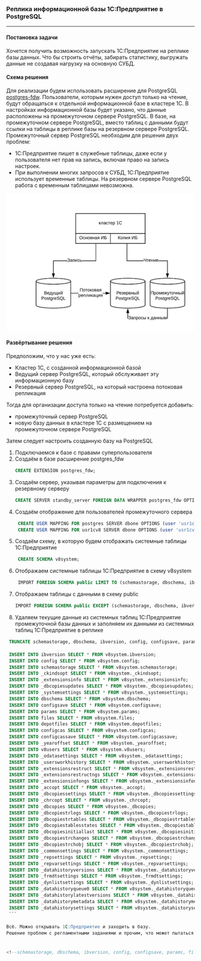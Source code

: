 ### Реплика информационной базы 1С:Предприятие в PostgreSQL
-------

#### Постановка задачи
Хочется получить возможность запускать 1С:Предприятие на реплике базы данных. Что бы строить отчёты, забирать статистику, выгружать данные не создавая нагрузку на основную СУБД.

#### Схема решения

Для реализации будем использовать расширение для PostgreSQL [postgres-fdw](https://postgrespro.ru/docs/postgresql/11/postgres-fdw). 
Пользователи, которым нужен доступ только на чтение, будут обращаться к отдельной информационной базе в кластере 1С. В настройках информационной базы будет указано, что данные расположены на промежуточном сервере PostgreSQL. В базе, на промежуточном сервере PostgreSQL, вместо таблиц с данными будут ссылки на таблицы в реплике базы на резервном сервере PostgreSQL.
Промежуточный сервер PostgreSQL необходим для решения двух проблем:
 * 1С:Предприятие пишет в служебные таблицы, даже если у пользователя нет прав на запись, включая право на запись настроек.
 * При выполнении многих запросов к СУБД, 1С:Предприятие использует временные таблицы. На резервном сервере PostgreSQL работа с временным таблицами невозможна.

![enter image description here](./images/schema.jpeg)

#### Развёртывание решения

Предположим, что у нас уже есть:
 * Кластер 1С, с созданной информационной базой
 * Ведущий сервер PostgreSQL, который обслуживает эту информационную базу
 * Резервный сервер PostgreSQL, на который настроена потоковая репликация

Тогда для организации доступа только на чтение потребуется добавить:
 * промежуточный сервер PostgreSQL
 * новую базу данных в кластере 1С с размещением на промежуточном сервере PostgreSQL

Затем следует настроить созданную базу на PostgreSQL
1. Подключаемся к базе с правами суперпользователя
1. Создаём в базе расширение postgres_fdw
   ```sql
   CREATE EXTENSION postgres_fdw;
   ```
1. Создаём сервер, указывая параметры для подключения к резервному серверу
    ```sql
    CREATE SERVER standby_server FOREIGN DATA WRAPPER postgres_fdw OPTIONS (host 'standby_server_ip', dbname 'base1c', port '5432');
    ```
1. Создаём отображение для пользователей промежуточного сервера
   ```sql
    CREATE USER MAPPING FOR postgres SERVER dbone OPTIONS (user 'usr1cv8', password 'pas1cv8');
    CREATE USER MAPPING FOR usr1cv8 SERVER dbone OPTIONS (user 'usr1cv8', password 'pas1cv8');
    ```
1. Создаём схему, в которую будем отображать системные таблицы 1С:Предприятие
   ```sql
    CREATE SCHEMA v8system;
    ```
1. Отображаем системные таблицы 1С:Предприятие в схему v8system
   ```sql
    IMPORT FOREIGN SCHEMA public LIMIT TO (schemastorage, dbschema, ibversion, config, configsave, params, files, depotfiles, configcas, configcassave, _yearoffset, v8users, _odatasettings, _usersworkhistory, _ckindsopt, _extensionsrestruct, _extensionsrestructngs, _extensionsinfo, _extensionsinfongs, _accopt, _dbcopiessettings, _chrcopt, _dbcopies, _dbcopiestrlogs, _dbcopiestrtables, _dbcopiesupdates, _dbcopiestablesstates, _dbcopiesinitiallast, _dbcopiestrchanges, _dbcopiestrchobj, _systemsettings, _commonsettings, _repsettings, _repvarsettings, _datahistoryversions, _frmdtsettings, _dynlistsettings, _datahistoryqueue0, _datahistorylatestversions, _datahistorymetadata, _datahistorysettings) FROM SERVER standby_server INTO v8system;
    ```
1. Отображаем таблицы с данными в схему public
   ```sql
   IMPORT FOREIGN SCHEMA public EXCEPT (schemastorage, dbschema, ibversion, config, configsave, params, files, depotfiles, configcas, configcassave, _yearoffset, v8users, _odatasettings, _usersworkhistory, _ckindsopt, _extensionsrestruct, _extensionsrestructngs, _extensionsinfo, _extensionsinfongs, _accopt, _dbcopiessettings, _chrcopt, _dbcopies, _dbcopiestrlogs, _dbcopiestrtables, _dbcopiesupdates, _dbcopiestablesstates, _dbcopiesinitiallast, _dbcopiestrchanges, _dbcopiestrchobj, _systemsettings, _commonsettings, _repsettings, _repvarsettings, _datahistoryversions, _frmdtsettings, _dynlistsettings, _datahistoryqueue0, _datahistorylatestversions, _datahistorymetadata, _datahistorysettings) FROM SERVER standby_server INTO public;
   ```
3. Удаляем текущие данные из системных таблиц 1С:Предприятие промежуточной базы данных и заполняем их данными из системных таблиц 1С:Предприятие в реплике

<!-- select 'INSERT INTO "' || tablename || '" SELECT * FROM "v8system.' || tablename || '";' from pg_tables where not tableowner = 'postgres';
 -->

   ```sql
    TRUNCATE schemastorage, dbschema, ibversion, config, configsave, params, files, depotfiles, configcas, configcassave, _yearoffset, v8users, _odatasettings, _usersworkhistory, _ckindsopt, _extensionsrestruct, _extensionsrestructngs, _extensionsinfo, _extensionsinfongs, _accopt, _dbcopiessettings, _chrcopt, _dbcopies, _dbcopiestrlogs, _dbcopiestrtables, _dbcopiesupdates, _dbcopiestablesstates, _dbcopiesinitiallast, _dbcopiestrchanges, _dbcopiestrchobj, _systemsettings, _commonsettings, _repsettings, _repvarsettings, _datahistoryversions, _frmdtsettings, _dynlistsettings, _datahistoryqueue0, _datahistorylatestversions, _datahistorymetadata, _datahistorysettings;
 
    INSERT INTO ibversion SELECT * FROM v8system.ibversion;
    INSERT INTO config SELECT * FROM v8system.config;
    INSERT INTO schemastorage SELECT * FROM v8system.schemastorage;
    INSERT INTO _ckindsopt SELECT * FROM v8system._ckindsopt;
    INSERT INTO _extensionsinfo SELECT * FROM v8system._extensionsinfo;
    INSERT INTO _dbcopiesupdates SELECT * FROM v8system._dbcopiesupdates;
    INSERT INTO _systemsettings SELECT * FROM v8system._systemsettings;
    INSERT INTO dbschema SELECT * FROM v8system.dbschema;
    INSERT INTO configsave SELECT * FROM v8system.configsave;
    INSERT INTO params SELECT * FROM v8system.params;
    INSERT INTO files SELECT * FROM v8system.files;
    INSERT INTO depotfiles SELECT * FROM v8system.depotfiles;
    INSERT INTO configcas SELECT * FROM v8system.configcas;
    INSERT INTO configcassave SELECT * FROM v8system.configcassave;
    INSERT INTO _yearoffset SELECT * FROM v8system._yearoffset;
    INSERT INTO v8users SELECT * FROM v8system.v8users;
    INSERT INTO _odatasettings SELECT * FROM v8system._odatasettings;
    INSERT INTO _usersworkhistory SELECT * FROM v8system._usersworkhistory;
    INSERT INTO _extensionsrestruct SELECT * FROM v8system._extensionsrestruct;
    INSERT INTO _extensionsrestructngs SELECT * FROM v8system._extensionsrestructngs;
    INSERT INTO _extensionsinfongs SELECT * FROM v8system._extensionsinfongs;
    INSERT INTO _accopt SELECT * FROM v8system._accopt;
    INSERT INTO _dbcopiessettings SELECT * FROM v8system._dbcopiessettings;
    INSERT INTO _chrcopt SELECT * FROM v8system._chrcopt;
    INSERT INTO _dbcopies SELECT * FROM v8system._dbcopies;
    INSERT INTO _dbcopiestrlogs SELECT * FROM v8system._dbcopiestrlogs;
    INSERT INTO _dbcopiestrtables SELECT * FROM v8system._dbcopiestrtables;
    INSERT INTO _dbcopiestablesstates SELECT * FROM v8system._dbcopiestablesstates;
    INSERT INTO _dbcopiesinitiallast SELECT * FROM v8system._dbcopiesinitiallast;
    INSERT INTO _dbcopiestrchanges SELECT * FROM v8system._dbcopiestrchanges;
    INSERT INTO _dbcopiestrchobj SELECT * FROM v8system._dbcopiestrchobj;
    INSERT INTO _commonsettings SELECT * FROM v8system._commonsettings;
    INSERT INTO _repsettings SELECT * FROM v8system._repsettings;
    INSERT INTO _repvarsettings SELECT * FROM v8system._repvarsettings;
    INSERT INTO _datahistoryversions SELECT * FROM v8system._datahistoryversions;
    INSERT INTO _frmdtsettings SELECT * FROM v8system._frmdtsettings;
    INSERT INTO _dynlistsettings SELECT * FROM v8system._dynlistsettings;
    INSERT INTO _datahistoryqueue0 SELECT * FROM v8system._datahistoryqueue0;
    INSERT INTO _datahistorylatestversions SELECT * FROM v8system._datahistorylatestversions;
    INSERT INTO _datahistorymetadata SELECT * FROM v8system._datahistorymetadata;
    INSERT INTO _datahistorysettings SELECT * FROM v8system._datahistorysettings;
    ```
 
Всё. Можно открывать 1С:Предприятие и заходить в базу.
Решение проблем с регламентными заданиями и прочим, что может пытаться писать в информационную базу, остаётся в качестве домашнего задания.
 

<!--schemastorage, dbschema, ibversion, config, configsave, params, files, depotfiles, configcas, configcassave, _yearoffset, v8users, _odatasettings, _usersworkhistory, _ckindsopt, _extensionsrestruct, _extensionsrestructngs, _extensionsinfo, _extensionsinfongs, _accopt, _dbcopiessettings, _chrcopt, _dbcopies, _dbcopiestrlogs, _dbcopiestrtables, _dbcopiesupdates, _dbcopiestablesstates, _dbcopiesinitiallast, _dbcopiestrchanges, _dbcopiestrchobj, _systemsettings, _commonsettings, _repsettings, _repvarsettings, _datahistoryversions, _frmdtsettings, _dynlistsettings, _datahistoryqueue0, _datahistorylatestversions, _datahistorymetadata, _datahistorysettings-->



